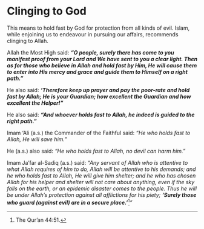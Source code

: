 Clinging to God
===============

This means to hold fast by God for protection from all kinds of evil.
Islam, while enjoining us to endeavour in pursuing our affairs,
recommends clinging to Allah.

Allah the Most High said: ***“O people, surely there has come to you
manifest proof from your Lord and We have sent to you a clear light.
Then as for those who believe in Allah and hold fast by Him, He will
cause them to enter into His mercy and grace and guide them to Himself
on a right path.”***

He also said: ***‘Therefore keep up prayer and pay the poor-rate and
hold fast by Allah; He is your Guardian; how excellent the Guardian and
how excellent the Helper!”***

He also said: ***“And whoever holds fast to Allah, he indeed is guided
to the right path.”***

Imam ‘Ali (a.s.) the Commander of the Faithful said: *“He who holds fast
to Allah, He will save him.”*

He (a.s.) also said: *“He who holds fast to Allah, no devil can harm
him.”*

Imam Ja’far al-Sadiq (a.s.) said: *“Any servant of Allah who is
attentive to what Allah requires of him to do, Allah will be attentive
to his demands; and he who holds fast to Allah, He will give him
shelter; and he who has chosen Allah for his helper and shelter will not
care about anything, even if the sky falls on the earth, or an epidemic
disaster comes to the people. Thus he will be under Allah’s protection
against all afflictions for his piety;* ***‘Surely those who guard
(against evil) are in a secure place.’***[^1]*”*

[^1]: The Qur’an 44:51.


